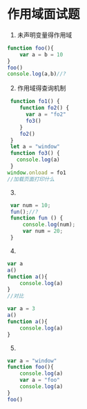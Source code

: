 # 作用域面试题

1. 未声明变量得作用域

```js
function foo(){
    var a = b = 10
}
foo()
console.log(a,b)//?
```

2. 作用域得查询机制

```js
 function fo1() {
    function fo2() {
      var a = "fo2"
      fo3()
    }
   	fo2()
 }
 let a = "window"
 function fo3() {
   console.log(a)
 }
window.onload = fo1
//加载页面打印什么
```

3. 

```js
 var num = 10;
 fun();//?
 function fun () {
     console.log(num);
     var num = 20;
 }
```

4. 

```js
var a
a()
function a(){
    console.log(a)
}
//对比
```

```js
var a = 3
a()
function a(){
    console.log(a)
}
```

5. 

```js
var a = "window"
function foo(){
    console.log(a)
    var a = "foo"
    console.log(a)
}
foo()
```



